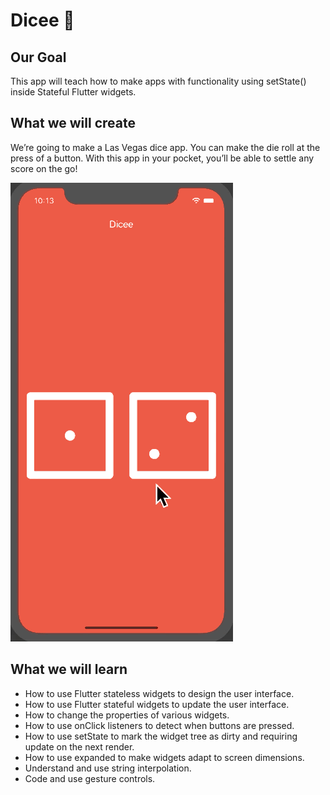 # Dicee 🎲

## Our Goal

This app will teach how to make apps with functionality using setState() inside Stateful Flutter widgets.


## What we will create

We’re going to make a Las Vegas dice app. You can make the die roll at the press of a button. With this app in your pocket, you’ll be able to settle any score on the go!

<img src = "dicee-demo.gif">

## What we will learn

- How to use Flutter stateless widgets to design the user interface.
- How to use Flutter stateful widgets to update the user interface.
- How to change the properties of various widgets.
- How to use onClick listeners to detect when buttons are pressed.
- How to use setState to mark the widget tree as dirty and requiring update on the next render.
- How to use expanded to make widgets adapt to screen dimensions.
- Understand and use string interpolation.
- Code and use gesture controls.

